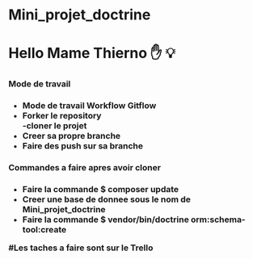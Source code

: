 # Mini_projet_doctrine
# Hello Mame Thierno  ✋ 💡

<h3>Mode de travail<h3/>

- Mode de travail Workflow Gitflow <br/>
- Forker le repository <br/>
-cloner le projet <br/>
- Creer sa propre branche<br/>
- Faire des push sur sa branche<br/>


<h3>Commandes a faire apres avoir cloner<h3/>

- Faire la commande $ composer update<br/>
- Creer une base de donnee sous le nom de Mini_projet_doctrine <br/>
- Faire la commande $ vendor/bin/doctrine orm:schema-tool:create<br/>


#Les taches a faire sont sur le Trello<br/>